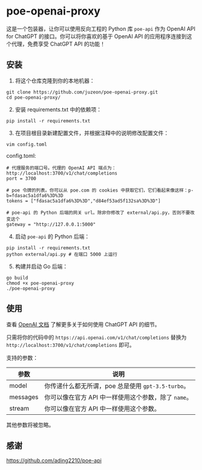 # poe-openai-proxy

这是一个包装器，让你可以使用反向工程的 Python 库 `poe-api` 作为 OpenAI API for ChatGPT 的接口。你可以将你喜欢的基于 OpenAI API 的应用程序连接到这个代理，免费享受 ChatGPT API 的功能！

## 安装

1. 将这个仓库克隆到你的本地机器：

```
git clone https://github.com/juzeon/poe-openai-proxy.git
cd poe-openai-proxy/
```

2. 安装 requirements.txt 中的依赖项：

```
pip install -r requirements.txt
```

3. 在项目根目录新建配置文件，并根据注释中的说明修改配置文件：

```
vim config.toml
```

config.toml:

```
# 代理服务的端口号。代理的 OpenAI API 端点为：http://localhost:3700/v1/chat/completions
port = 3700

# poe 令牌的列表。你可以从 poe.com 的 cookies 中获取它们，它们看起来像这样：p-b=fdasac5a1dfa6%3D%3D
tokens = ["fdasac5a1dfa6%3D%3D","d84ef53ad5f132sa%3D%3D"]

# poe-api 的 Python 后端的网关 url。除非你修改了 external/api.py，否则不要改变这个
gateway = "http://127.0.0.1:5000"
```

4. 启动 `poe-api` 的 Python 后端：

```
pip install -r requirements.txt
python external/api.py # 在端口 5000 上运行
```

5. 构建并启动 Go 后端：

```
go build
chmod +x poe-openai-proxy
./poe-openai-proxy
```

## 使用

查看 [OpenAI 文档](https://platform.openai.com/docs/api-reference/chat/create) 了解更多关于如何使用 ChatGPT API 的细节。

只需将你的代码中的 `https://api.openai.com/v1/chat/completions` 替换为 `http://localhost:3700/v1/chat/completions` 即可。

支持的参数：

| 参数     | 说明                                                 |
| -------- | ---------------------------------------------------- |
| model    | 你传递什么都无所谓，poe 总是使用 `gpt-3.5-turbo`。   |
| messages | 你可以像在官方 API 中一样使用这个参数，除了 `name`。 |
| stream   | 你可以像在官方 API 中一样使用这个参数。              |

其他参数将被忽略。

## 感谢

<https://github.com/ading2210/poe-api>